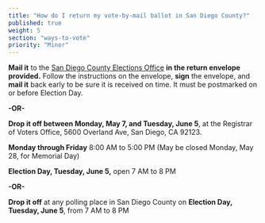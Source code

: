 ```yaml
---
title: "How do I return my vote-by-mail ballot in San Diego County?"
published: true
weight: 5
section: "ways-to-vote"
priority: "Minor"
---
```


**Mail it** to the [San Diego County Elections Office](#section-election-office-contact) **in the return envelope provided.** Follow the instructions on the envelope, **sign** the envelope, and **mail it** back early to be sure it is received on time. It must be postmarked on or before Election Day.  

**-OR-**  

**Drop it off between Monday, May 7, and Tuesday, June 5**, at the Registrar of Voters Office, 5600 Overland Ave, San Diego, CA 92123.  

**Monday through Friday** 8:00 AM to 5:00 PM (May be closed Monday, May 28, for Memorial Day)   

**Election Day, Tuesday, June 5,** open 7 AM to 8 PM   
	
**-OR-**  
	
**Drop it off** at any polling place in San Diego County on **Election Day, Tuesday, June 5**, from 7 AM to 8 PM  
